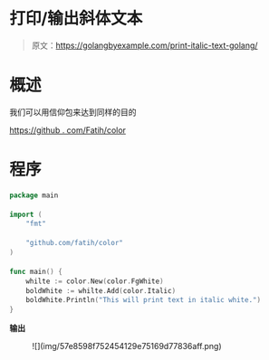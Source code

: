 # 打印/输出斜体文本

> 原文：<https://golangbyexample.com/print-italic-text-golang/>

# **概述**

我们可以用信仰包来达到同样的目的

[https://github . com/Fatih/color](https://github.com/fatih/color)

# **程序**

```go
package main

import (
	"fmt"

	"github.com/fatih/color"
)

func main() {
	whilte := color.New(color.FgWhite)
	boldWhite := whilte.Add(color.Italic)
	boldWhite.Println("This will print text in italic white.")
}
```

**输出**

<figure class="wp-block-image size-full">![](img/57e8598f752454129e75169d77836aff.png)</figure>